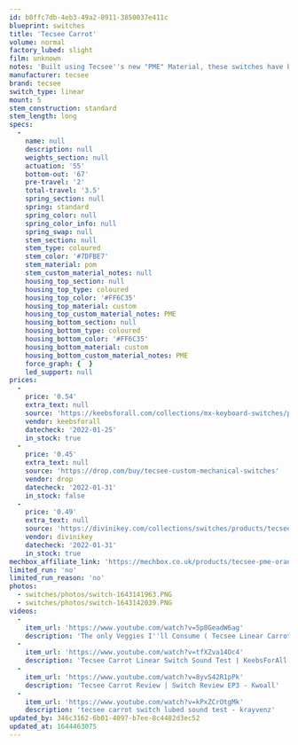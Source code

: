 ```yaml
---
id: b8ffc7db-4eb3-49a2-8911-3850037e411c
blueprint: switches
title: 'Tecsee Carrot'
volume: normal
factory_lubed: slight
film: unknown
notes: 'Built using Tecsee''s new "PME" Material, these switches have beautiful colors. They come with a long pole stem longer then the NK Creams, and the switch itself is cheaper. These are also "Self-Lubricating" like the NK Creams.'
manufacturer: tecsee
brand: tecsee
switch_type: linear
mount: 5
stem_construction: standard
stem_length: long
specs:
  -
    name: null
    description: null
    weights_section: null
    actuation: '55'
    bottom-out: '67'
    pre-travel: '2'
    total-travel: '3.5'
    spring_section: null
    spring: standard
    spring_color: null
    spring_color_info: null
    spring_swap: null
    stem_section: null
    stem_type: coloured
    stem_color: '#7DFBE7'
    stem_material: pom
    stem_custom_material_notes: null
    housing_top_section: null
    housing_top_type: coloured
    housing_top_color: '#FF6C35'
    housing_top_material: custom
    housing_top_custom_material_notes: PME
    housing_bottom_section: null
    housing_bottom_type: coloured
    housing_bottom_color: '#FF6C35'
    housing_bottom_material: custom
    housing_bottom_custom_material_notes: PME
    force_graph: {  }
    led_support: null
prices:
  -
    price: '0.54'
    extra_text: null
    source: 'https://keebsforall.com/collections/mx-keyboard-switches/products/tecsee-carrot-linear-switches'
    vendor: keebsforall
    datecheck: '2022-01-25'
    in_stock: true
  -
    price: '0.45'
    extra_text: null
    source: 'https://drop.com/buy/tecsee-custom-mechanical-switches'
    vendor: drop
    datecheck: '2022-01-31'
    in_stock: false
  -
    price: '0.49'
    extra_text: null
    source: 'https://divinikey.com/collections/switches/products/tecsee-carrot-linear-switches'
    vendor: divinikey
    datecheck: '2022-01-31'
    in_stock: true
mechbox_affiliate_link: 'https://mechbox.co.uk/products/tecsee-pme-orange-linear-switch?variant=40016508387490'
limited_run: 'no'
limited_run_reason: 'no'
photos:
  - switches/photos/switch-1643141963.PNG
  - switches/photos/switch-1643142039.PNG
videos:
  -
    item_url: 'https://www.youtube.com/watch?v=5p8GeadW6ag'
    description: 'The only Veggies I''ll Consume ( Tecsee Linear Carrots ) - AFIQ'
  -
    item_url: 'https://www.youtube.com/watch?v=tfXZva14Oc4'
    description: 'Tecsee Carrot Linear Switch Sound Test | KeebsForAll - KeebsForAll'
  -
    item_url: 'https://www.youtube.com/watch?v=8yvS42R1pPk'
    description: 'Tecsee Carrot Review | Switch Review EP3 - Kwoall'
  -
    item_url: 'https://www.youtube.com/watch?v=kPxZCrOtgMk'
    description: 'tecsee carrot switch lubed sound test - krayvenz'
updated_by: 346c3162-6b01-4097-b7ee-8c4482d3ec52
updated_at: 1644463075
---
```

